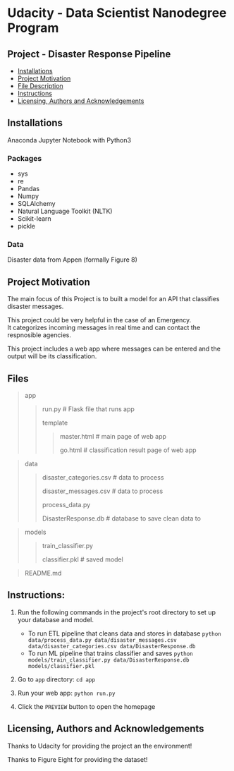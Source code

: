 # Udacity - Data Scientist Nanodegree Program
## Project - Disaster Response Pipeline

- [Installations](#inst)
- [Project Motivation](#promot)
- [File Description](#filedesc)
- [Instructions](#instruct)
- [Licensing, Authors and Acknowledgements](#license)

<a id='inst'></a>
## Installations
Anaconda Jupyter Notebook with Python3

### Packages
- sys
- re 
- Pandas
- Numpy
- SQLAlchemy
- Natural Language Toolkit (NLTK)
- Scikit-learn
- pickle

### Data
Disaster data from Appen (formally Figure 8)

<a id='promot'></a>
## Project Motivation
The main focus of this Project is to built a model for an API that classifies disaster messages.

This project could be very helpful in the case of an Emergency.  
It categorizes incoming messages in real time and can contact the respnosible agencies.

This project includes a web app where messages can be entered and the output will be its classification.

<a id='filedesc'></a>
## Files

> app
>
>> run.py                   # Flask file that runs app
>>
>> template  
>>> master.html            # main page of web app  
>>>
>>> go.html                # classification result page of web app

> data
>
>> disaster_categories.csv  # data to process 
>>
>> disaster_messages.csv    # data to process
>>
>> process_data.py
>>
>> DisasterResponse.db   # database to save clean data to

> models
>
>> train_classifier.py
>>
>> classifier.pkl           # saved model 

> README.md

<a id='instruct'></a>
## Instructions:
1. Run the following commands in the project's root directory to set up your database and model.

    - To run ETL pipeline that cleans data and stores in database
        `python data/process_data.py data/disaster_messages.csv data/disaster_categories.csv data/DisasterResponse.db`
    - To run ML pipeline that trains classifier and saves
        `python models/train_classifier.py data/DisasterResponse.db models/classifier.pkl`

2. Go to `app` directory: `cd app`

3. Run your web app: `python run.py`

4. Click the `PREVIEW` button to open the homepage


<a id='license'></a>
## Licensing, Authors and Acknowledgements

Thanks to Udacity for providing the project an the environment!

Thanks to Figure Eight for providing the dataset!
